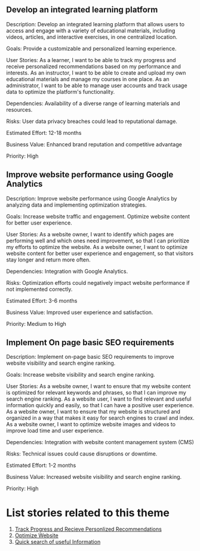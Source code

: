 ## Develop an integrated learning platform

Description: 
Develop an integrated learning platform that allows users to access and engage with a variety of educational materials, including videos, articles, and interactive exercises, in one centralized location.

Goals: 
Provide a customizable and personalized learning experience.

User Stories: 
As a learner, I want to be able to track my progress and receive personalized recommendations based on my performance and interests.
As an instructor, I want to be able to create and upload my own educational materials and manage my courses in one place.
As an administrator, I want to be able to manage user accounts and track usage data to optimize the platform's functionality.

Dependencies: 
Availability of a diverse range of learning materials and resources.

Risks: 
User data privacy breaches could lead to reputational damage.

Estimated Effort: 
12-18 months

Business Value: 
Enhanced brand reputation and competitive advantage

Priority: 
High

## Improve website performance using Google Analytics

Description: 
Improve website performance using Google Analytics by analyzing data and implementing optimization strategies.

Goals:
Increase website traffic and engagement.
Optimize website content for better user experience.

User Stories:
As a website owner, I want to identify which pages are performing well and which ones need improvement, so that I can prioritize my efforts to optimize the website.
As a website owner, I want to optimize website content for better user experience and engagement, so that visitors stay longer and return more often.

Dependencies:
Integration with Google Analytics.

Risks:
Optimization efforts could negatively impact website performance if not implemented correctly.

Estimated Effort: 
3-6 months

Business Value:
Improved user experience and satisfaction.

Priority: 
Medium to High

## Implement On page basic SEO requirements

Description: 
Implement on-page basic SEO requirements to improve website visibility and search engine ranking.

Goals:
Increase website visibility and search engine ranking.

User Stories:
As a website owner, I want to ensure that my website content is optimized for relevant keywords and phrases, so that I can improve my search engine ranking.
As a website user, I want to find relevant and useful information quickly and easily, so that I can have a positive user experience.
As a website owner, I want to ensure that my website is structured and organized in a way that makes it easy for search engines to crawl and index.
As a website owner, I want to optimize website images and videos to improve load time and user experience.

Dependencies:
Integration with website content management system (CMS)

Risks:
Technical issues could cause disruptions or downtime.

Estimated Effort: 
1-2 months

Business Value:
Increased website visibility and search engine ranking.

Priority: 
High

# List stories related to this theme
1. [Track Progress and Recieve Personlized Recommendations](documentation/templates/theme/initiatives/epics/stories/story_template.md)
2. [Optimize Website](documentation/templates/theme/initiatives/epics/stories/story_template.md)
3. [Quick search of useful Information](documentation/templates/theme/initiatives/epics/stories/story_template.md)
